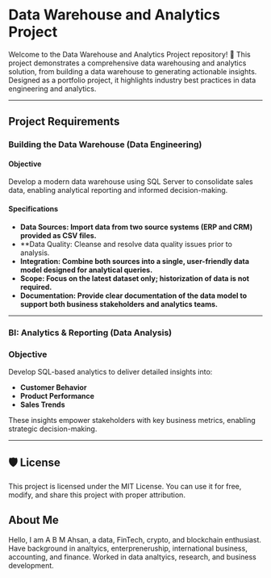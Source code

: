 # Data Warehouse and Analytics Project

Welcome to the Data Warehouse and Analytics Project repository! 🚀 
This project demonstrates a comprehensive data warehousing and analytics solution, from building a data warehouse to generating actionable insights. Designed as a portfolio project, it highlights industry best practices in data engineering and analytics.

---

## Project Requirements

### Building the Data Warehouse (Data Engineering)

#### Objective
Develop a modern data warehouse using SQL Server to consolidate sales data, enabling analytical reporting and informed decision-making.

#### Specifications
- **Data Sources: Import data from two source systems (ERP and CRM) provided as CSV files.**
- **Data Quality: Cleanse and resolve data quality issues prior to analysis.
- **Integration: Combine both sources into a single, user-friendly data model designed for analytical queries.**
- **Scope: Focus on the latest dataset only; historization of data is not required.**
- **Documentation: Provide clear documentation of the data model to support both business stakeholders and analytics teams.**

---

### BI: Analytics & Reporting (Data Analysis)

### Objective
Develop SQL-based analytics to deliver detailed insights into:
- **Customer Behavior**
- **Product Performance**
- **Sales Trends**

These insights empower stakeholders with key business metrics, enabling strategic decision-making.

---

## 🛡️ License

This project is licensed under the MIT License. You can use it for free, modify, and share this project with proper attribution.

## About Me

Hello, I am A B M Ahsan, a data, FinTech, crypto, and blockchain enthusiast. Have background in analtyics, enterpreneruship, international business, accounting, and finance. Worked in data analtyics, research, and business development.
